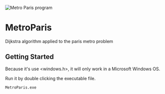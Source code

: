 ![Metro Paris program](https://i.imgur.com/I3NgSTt.png)

# MetroParis
Dijkstra algorithm applied to the paris metro problem

## Getting Started

Because it's use <windows.h>, it will only work in a Microsoft Windows OS.

Run it by double clicking the executable file.

```
MetroParis.exe
```

